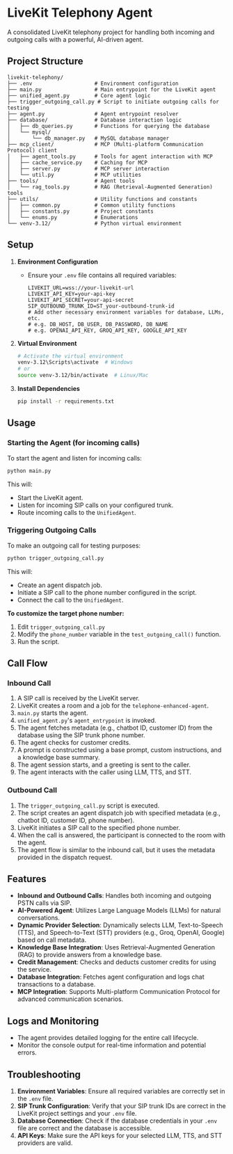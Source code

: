 # LiveKit Telephony Agent

A consolidated LiveKit telephony project for handling both incoming and outgoing calls with a powerful, AI-driven agent.

## Project Structure

```
livekit-telephony/
├── .env                    # Environment configuration
├── main.py                 # Main entrypoint for the LiveKit agent
├── unified_agent.py        # Core agent logic
├── trigger_outgoing_call.py # Script to initiate outgoing calls for testing
├── agent.py                # Agent entrypoint resolver
├── database/               # Database interaction logic
│   ├── db_queries.py       # Functions for querying the database
│   └── mysql/
│       └── db_manager.py   # MySQL database manager
├── mcp_client/             # MCP (Multi-platform Communication Protocol) client
│   ├── agent_tools.py      # Tools for agent interaction with MCP
│   ├── cache_service.py    # Caching for MCP
│   ├── server.py           # MCP server interaction
│   └── util.py             # MCP utilities
├── tools/                  # Agent tools
│   └── rag_tools.py        # RAG (Retrieval-Augmented Generation) tools
├── utils/                  # Utility functions and constants
│   ├── common.py           # Common utility functions
│   ├── constants.py        # Project constants
│   └── enums.py            # Enumerations
└── venv-3.12/              # Python virtual environment
```

## Setup

1.  **Environment Configuration**
    -   Ensure your `.env` file contains all required variables:
        ```
        LIVEKIT_URL=wss://your-livekit-url
        LIVEKIT_API_KEY=your-api-key
        LIVEKIT_API_SECRET=your-api-secret
        SIP_OUTBOUND_TRUNK_ID=ST_your-outbound-trunk-id
        # Add other necessary environment variables for database, LLMs, etc.
        # e.g. DB_HOST, DB_USER, DB_PASSWORD, DB_NAME
        # e.g. OPENAI_API_KEY, GROQ_API_KEY, GOOGLE_API_KEY
        ```

2.  **Virtual Environment**
    ```bash
    # Activate the virtual environment
    venv-3.12\Scripts\activate  # Windows
    # or
    source venv-3.12/bin/activate  # Linux/Mac
    ```

3.  **Install Dependencies**
    ```bash
    pip install -r requirements.txt
    ```

## Usage

### Starting the Agent (for incoming calls)

To start the agent and listen for incoming calls:

```bash
python main.py
```

This will:
- Start the LiveKit agent.
- Listen for incoming SIP calls on your configured trunk.
- Route incoming calls to the `UnifiedAgent`.

### Triggering Outgoing Calls

To make an outgoing call for testing purposes:

```bash
python trigger_outgoing_call.py
```

This will:
- Create an agent dispatch job.
- Initiate a SIP call to the phone number configured in the script.
- Connect the call to the `UnifiedAgent`.

**To customize the target phone number:**
1.  Edit `trigger_outgoing_call.py`
2.  Modify the `phone_number` variable in the `test_outgoing_call()` function.
3.  Run the script.

## Call Flow

### Inbound Call
1.  A SIP call is received by the LiveKit server.
2.  LiveKit creates a room and a job for the `telephone-enhanced-agent`.
3.  `main.py` starts the agent.
4.  `unified_agent.py`'s `agent_entrypoint` is invoked.
5.  The agent fetches metadata (e.g., chatbot ID, customer ID) from the database using the SIP trunk phone number.
6.  The agent checks for customer credits.
7.  A prompt is constructed using a base prompt, custom instructions, and a knowledge base summary.
8.  The agent session starts, and a greeting is sent to the caller.
9.  The agent interacts with the caller using LLM, TTS, and STT.

### Outbound Call
1.  The `trigger_outgoing_call.py` script is executed.
2.  The script creates an agent dispatch job with specified metadata (e.g., chatbot ID, customer ID, phone number).
3.  LiveKit initiates a SIP call to the specified phone number.
4.  When the call is answered, the participant is connected to the room with the agent.
5.  The agent flow is similar to the inbound call, but it uses the metadata provided in the dispatch request.

## Features

-   **Inbound and Outbound Calls**: Handles both incoming and outgoing PSTN calls via SIP.
-   **AI-Powered Agent**: Utilizes Large Language Models (LLMs) for natural conversations.
-   **Dynamic Provider Selection**: Dynamically selects LLM, Text-to-Speech (TTS), and Speech-to-Text (STT) providers (e.g., Groq, OpenAI, Google) based on call metadata.
-   **Knowledge Base Integration**: Uses Retrieval-Augmented Generation (RAG) to provide answers from a knowledge base.
-   **Credit Management**: Checks and deducts customer credits for using the service.
-   **Database Integration**: Fetches agent configuration and logs chat transactions to a database.
-   **MCP Integration**: Supports Multi-platform Communication Protocol for advanced communication scenarios.

## Logs and Monitoring

-   The agent provides detailed logging for the entire call lifecycle.
-   Monitor the console output for real-time information and potential errors.

## Troubleshooting

1.  **Environment Variables**: Ensure all required variables are correctly set in the `.env` file.
2.  **SIP Trunk Configuration**: Verify that your SIP trunk IDs are correct in the LiveKit project settings and your `.env` file.
3.  **Database Connection**: Check if the database credentials in your `.env` file are correct and the database is accessible.
4.  **API Keys**: Make sure the API keys for your selected LLM, TTS, and STT providers are valid.